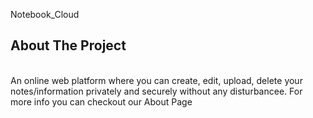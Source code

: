Notebook_Cloud <br>
<h2>About The Project</h2>
<br>
An online web platform where you can create, edit, upload, delete your notes/information privately and securely without any disturbancee. For more info you can checkout our About Page
<br>

